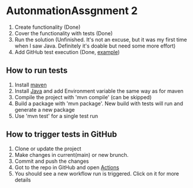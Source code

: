 # AutonmationAssgnment 2

1. Create functionality (Done)
2. Cover the functionality with tests (Done)
3. Run the solution (Unfinished. It's not an excuse, but it was my first time when I saw Java. Definitely it's doable but need some more effort)
4. Add GitHub test execution (Done, [example](https://github.com/andriidev/AutonmationAssgnment2/runs/8293772406?check_suite_focus=true))

## How to run tests
1. Install [maven](https://github.com/andriidev/AutonmationAssgnment2/runs/8293772406?check_suite_focus=true)
2. Install [Java](https://github.com/andriidev/AutonmationAssgnment2/runs/8293772406?check_suite_focus=true) and add Environment variable the same way as for maven
3. Compile the project with 'mvn compile' (can be skipped)
4. Build a package with 'mvn package'. New build with tests will run and generate a new package
5. Use 'mvn test' for a single test run

## How to trigger tests in GitHub
1. Clone or update the project
2. Make changes in current(main) or new brunch.
3. Commit and push the changes
4. Got to the repo in GitHub and open [Actions](https://github.com/andriidev/AutonmationAssgnment2/actions)
5. You should see a new workflow run is triggered. Click on it for more details
